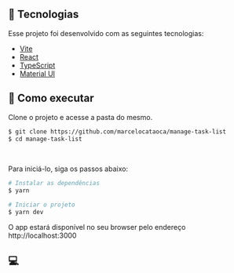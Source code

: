 ## 🧪 Tecnologias

Esse projeto foi desenvolvido com as seguintes tecnologias:

- [Vite](https://vitejs.dev/guide/#overview)
- [React](https://reactjs.org)
- [TypeScript](https://www.typescriptlang.org/)
- [Material UI](https://mui.com/pt/material-ui/getting-started/installation/)

## 🚀 Como executar

Clone o projeto e acesse a pasta do mesmo.

```bash
$ git clone https://github.com/marcelocataoca/manage-task-list
$ cd manage-task-list
```
<br>

Para iniciá-lo, siga os passos abaixo:
```bash
# Instalar as dependências
$ yarn

# Iniciar o projeto
$ yarn dev
```
O app estará disponível no seu browser pelo endereço http://localhost:3000

## 💻
